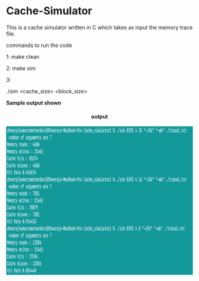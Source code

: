 # Cache-Simulator
This is a cache simulator written in C which takes as input the memory trace file. 


commands to run the code 

1: make clean 

2: make sim 

3: <p> ./sim <cache_size> <associativity> <block_size> <eviction policy> <write policy> <trace file>  </p>



<p> <b> Sample output shown </b> </p>
<div align="center">
 <h4> output</h4>
  <img src="./output1.png" height=400px">
</div>
